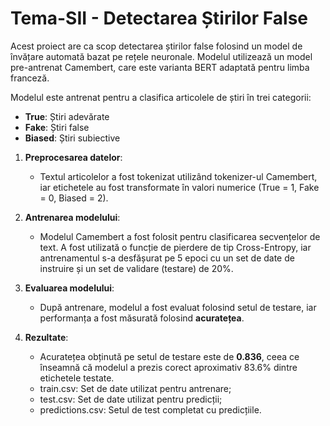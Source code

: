 # Tema-SII - Detectarea Știrilor False

Acest proiect are ca scop detectarea știrilor false folosind un model de învățare automată bazat pe rețele neuronale. Modelul utilizează un model pre-antrenat Camembert, care este varianta BERT adaptată pentru limba franceză.

Modelul este antrenat pentru a clasifica articolele de știri în trei categorii:

- **True**: Știri adevărate
- **Fake**: Știri false
- **Biased**: Știri subiective


1. **Preprocesarea datelor**:
   - Textul articolelor a fost tokenizat utilizând tokenizer-ul Camembert, iar etichetele au fost transformate în valori numerice (True = 1, Fake = 0, Biased = 2).
   
2. **Antrenarea modelului**:
   - Modelul Camembert a fost folosit pentru clasificarea secvențelor de text. A fost utilizată o funcție de pierdere de tip Cross-Entropy, iar antrenamentul s-a desfășurat pe 5 epoci cu un set de date de instruire și un set de validare (testare) de 20%.

3. **Evaluarea modelului**:
   - După antrenare, modelul a fost evaluat folosind setul de testare, iar performanța a fost măsurată folosind **acuratețea**.

4. **Rezultate**:
   - Acuratețea obținută pe setul de testare este de **0.836**, ceea ce înseamnă că modelul a prezis corect aproximativ 83.6% dintre etichetele testate.
   - train.csv: Set de date utilizat pentru antrenare;
   - test.csv: Set de date utilizat pentru predicții;
   - predictions.csv: Setul de test completat cu predicțiile.

